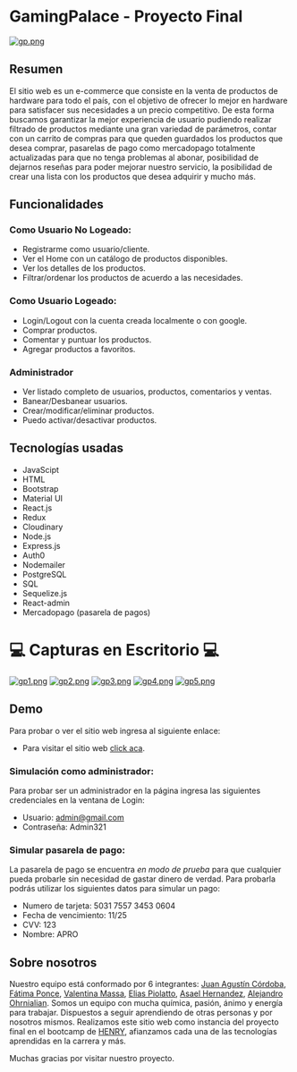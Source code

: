 # GamingPalace - Proyecto Final

[![gp.png](https://i.postimg.cc/65m7XgdW/gp.png)](https://postimg.cc/7fSP1Bsd)

## Resumen

El sitio web es un e-commerce que consiste en la venta de productos de hardware para todo el  país, con el objetivo de ofrecer lo mejor en hardware para satisfacer sus necesidades a un precio competitivo. De esta forma buscamos garantizar la mejor experiencia de usuario pudiendo realizar filtrado de productos mediante una gran variedad de parámetros, contar con un carrito de compras para que queden guardados los productos que desea comprar, pasarelas de pago como mercadopago totalmente actualizadas para que no tenga problemas al abonar, posibilidad de dejarnos reseñas para poder mejorar nuestro servicio, la posibilidad de crear una lista con los productos que desea adquirir y mucho más.


## Funcionalidades

### Como Usuario No Logeado:

-   Registrarme como usuario/cliente.
-   Ver el Home con un catálogo de productos disponibles.
-   Ver los detalles de los productos.
-   Filtrar/ordenar los productos de acuerdo a las necesidades.


### Como Usuario Logeado:

-   Login/Logout con la cuenta creada localmente o con google.
-   Comprar productos.
-   Comentar y puntuar los productos.
-   Agregar productos a favoritos.

### Administrador

-   Ver listado completo de usuarios, productos, comentarios y ventas.
-   Banear/Desbanear usuarios.
-   Crear/modificar/eliminar productos.
-   Puedo activar/desactivar productos.


## Tecnologías usadas

-   JavaScipt
-   HTML
-   Bootstrap
-   Material UI
-   React.js
-   Redux
-   Cloudinary
-   Node.js
-   Express.js
-   Auth0
-   Nodemailer
-   PostgreSQL
-   SQL
-   Sequelize.js
-   React-admin
-   Mercadopago (pasarela de pagos)

# 💻 Capturas en Escritorio 💻

[![gp1.png](https://i.postimg.cc/BbNqMLCZ/gp1.png)](https://postimg.cc/T5LMPPSB)
[![gp2.png](https://i.postimg.cc/X7J3nv8F/gp2.png)](https://postimg.cc/pyg3ZR3X)
[![gp3.png](https://i.postimg.cc/02BvjqW4/gp3.png)](https://postimg.cc/4mVq2jTv)
[![gp4.png](https://i.postimg.cc/QthGwNCF/gp4.png)](https://postimg.cc/f32r0Nxs)
[![gp5.png](https://i.postimg.cc/qqDPN8LK/gp5.png)](https://postimg.cc/RJfs8J2C)


## Demo

Para probar o ver el sitio web ingresa al siguiente enlace:

-   Para visitar el sitio web <a href="https://gaming-palace-frontend-j48dif1t4-eliaspiolatto.vercel.app//" target="_blank">click aca</a>.


### Simulación como administrador:

Para probar ser un administrador en la página ingresa las siguientes credenciales en la ventana de Login:

-   Usuario: admin@gmail.com
-   Contraseña: Admin321

### Simular pasarela de pago:

La pasarela de pago se encuentra _en modo de prueba_ para que cualquier pueda probarle sin necesidad de gastar dinero de verdad.
Para probarla podrás utilizar los siguientes datos para simular un pago:

-   Numero de tarjeta: 5031 7557 3453 0604
-   Fecha de vencimiento: 11/25
-   CVV: 123
-   Nombre: APRO


## Sobre nosotros

Nuestro equipo está conformado por 6 integrantes: [Juan Agustín Córdoba](https://github.com/magichands22), [Fátima Ponce](https://github.com/faatiiponce), [Valentina Massa](https://github.com/massavalentina), [Elias Piolatto](https://github.com/EliasPiolatto), [Asael Hernandez](https://github.com/Azzzako), [Alejandro Ohrnialian](https://github.com/AOB1992). Somos un equipo con mucha química, pasión, ánimo y energía para trabajar. Dispuestos a seguir aprendiendo de otras personas y por nosotros mismos. Realizamos este sitio web como instancia del proyecto final en el bootcamp de [HENRY](https://www.soyhenry.com), afianzamos cada una de las tecnologías aprendidas en la carrera y más.

Muchas gracias por visitar nuestro proyecto.
